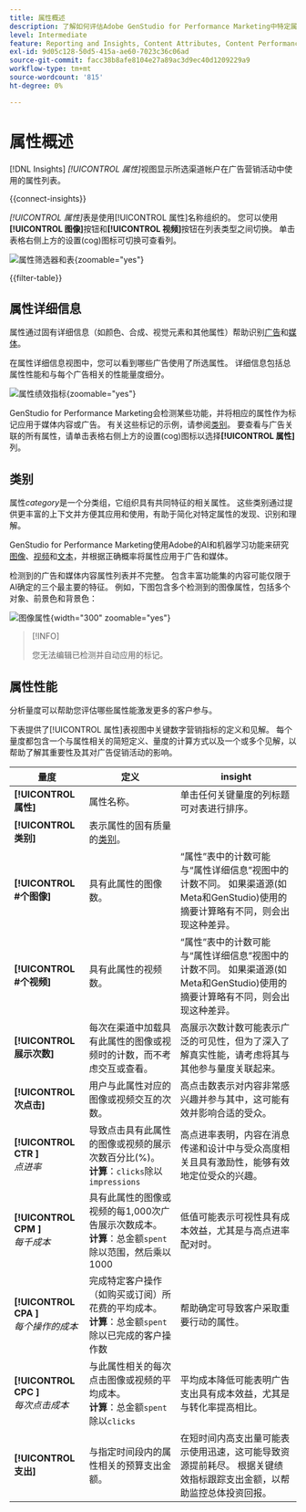 ```yaml
---
title: 属性概述
description: 了解如何评估Adobe GenStudio for Performance Marketing中特定属性的性能。
level: Intermediate
feature: Reporting and Insights, Content Attributes, Content Performance
exl-id: 9d05c128-50d5-415a-ae60-7023c36c06ad
source-git-commit: facc38b8afe8104e27a89ac3d9ec40d1209229a9
workflow-type: tm+mt
source-wordcount: '815'
ht-degree: 0%

---
```


# 属性概述

[!DNL Insights] _[!UICONTROL 属性]_&#x200B;视图显示所选渠道帐户在广告营销活动中使用的属性列表。

{{connect-insights}}

_[!UICONTROL 属性]_&#x200B;表是使用[!UICONTROL 属性]名称组织的。 您可以使用&#x200B;**[!UICONTROL 图像]**&#x200B;按钮和&#x200B;**[!UICONTROL 视频]**&#x200B;按钮在列表类型之间切换。 单击表格右侧上方的设置(cog)图标可切换可查看列。

![属性筛选器和表](/help/assets/insights-attributes-filter.png){zoomable="yes"}

{{filter-table}}

## 属性详细信息

属性通过固有详细信息（如颜色、合成、视觉元素和其他属性）帮助识别[广告](ads.md#ad-details)和[媒体](media.md#media-details)。

在属性详细信息视图中，您可以看到哪些广告使用了所选属性。 详细信息包括总属性性能和与每个广告相关的性能量度细分。

![属性绩效指标](/help/assets/insights-attribute-details.png){zoomable="yes"}

GenStudio for Performance Marketing会检测某些功能，并将相应的属性作为标记应用于媒体内容或广告。 有关这些标记的示例，请参阅[类别](#categories)。 要查看与广告关联的所有属性，请单击表格右侧上方的设置(cog)图标以选择&#x200B;**[!UICONTROL 属性]**&#x200B;列。

## 类别

属性&#x200B;_category_&#x200B;是一个分类组，它组织具有共同特征的相关属性。 这些类别通过提供更丰富的上下文并方便其应用和使用，有助于简化对特定属性的发现、识别和理解。

GenStudio for Performance Marketing使用Adobe的AI和机器学习功能来研究[图像](image-features.md)、[视频](video-features.md)和[文本](text-features.md)，并根据正确概率将属性应用于广告和媒体。

检测到的广告和媒体内容属性列表并不完整。 包含丰富功能集的内容可能仅限于AI确定的三个最主要的特征。 例如，下图包含多个检测到的图像属性，包括多个对象、前景色和背景色：

![图像属性](/help/assets/category/asset-attributes.png "Toucan图像包含多个检测到的属性"){width="300" zoomable="yes"}

>[!INFO]
>
>您无法编辑已检测并自动应用的标记。

## 属性性能

分析量度可以帮助您评估哪些属性能激发更多的客户参与。

下表提供了[!UICONTROL 属性]表视图中关键数字营销指标的定义和见解。 每个量度都包含一个与属性相关的简短定义、量度的计算方式以及一个或多个见解，以帮助了解其重要性及其对广告促销活动的影响。

| 量度 | 定义 | insight |
| ---------------------- | ----------------------------- | -------------------------------- |
| **[!UICONTROL 属性]** | 属性名称。 | 单击任何关键量度的列标题可对表进行排序。 |
| **[!UICONTROL 类别]** | 表示属性的固有质量的[类别](#categories)。 |  |
| **[!UICONTROL #个图像]** | 具有此属性的图像数。 | “属性”表中的计数可能与“属性详细信息”视图中的计数不同。 如果渠道源(如Meta和GenStudio)使用的摘要计算略有不同，则会出现这种差异。 |
| **[!UICONTROL #个视频]** | 具有此属性的视频数。 | “属性”表中的计数可能与“属性详细信息”视图中的计数不同。 如果渠道源(如Meta和GenStudio)使用的摘要计算略有不同，则会出现这种差异。 |
| **[!UICONTROL 展示次数]** | 每次在渠道中加载具有此属性的图像或视频时的计数，而不考虑交互或查看。 | 高展示次数计数可能表示广泛的可见性，但为了深入了解真实性能，请考虑将其与其他参与量度关联起来。 |
| **[!UICONTROL 次点击]** | 用户与此属性对应的图像或视频交互的次数。 | 高点击数表示对内容非常感兴趣并参与其中，这可能有效并影响合适的受众。 |
| **[!UICONTROL CTR &#x200B;]**<br>_点进率_ | 导致点击具有此属性的图像或视频的展示次数百分比(%)。<br>**计算**：`clicks`除以`impressions` | 高点进率表明，内容在消息传递和设计中与受众高度相关且具有激励性，能够有效地定位受众的兴趣。 |
| **[!UICONTROL CPM &#x200B;]**<br>_每千成本_ | 具有此属性的图像或视频的每1,000次广告展示次数成本。<br>**计算**：总金额`spent`除以范围，然后乘以1000 | 低值可能表示可视性具有成本效益，尤其是与高点进率配对时。 |
| **[!UICONTROL CPA &#x200B;]**<br>_每个操作的成本_ | 完成特定客户操作（如购买或订阅）所花费的平均成本。<br>**计算**：总金额`spent`除以已完成的客户操作数 | 帮助确定可导致客户采取重要行动的属性。 |
| **[!UICONTROL CPC &#x200B;]**<br>_每次点击成本_ | 与此属性相关的每次点击图像或视频的平均成本。<br>**计算**：总金额`spent`除以`clicks` | 平均成本降低可能表明广告支出具有成本效益，尤其是与转化率提高相比。 |
| **[!UICONTROL 支出]** | 与指定时间段内的属性相关的预算支出金额。 | 在短时间内高支出量可能表示使用迅速，这可能导致资源提前耗尽。 根据关键绩效指标跟踪支出金额，以帮助监控总体投资回报。 |
